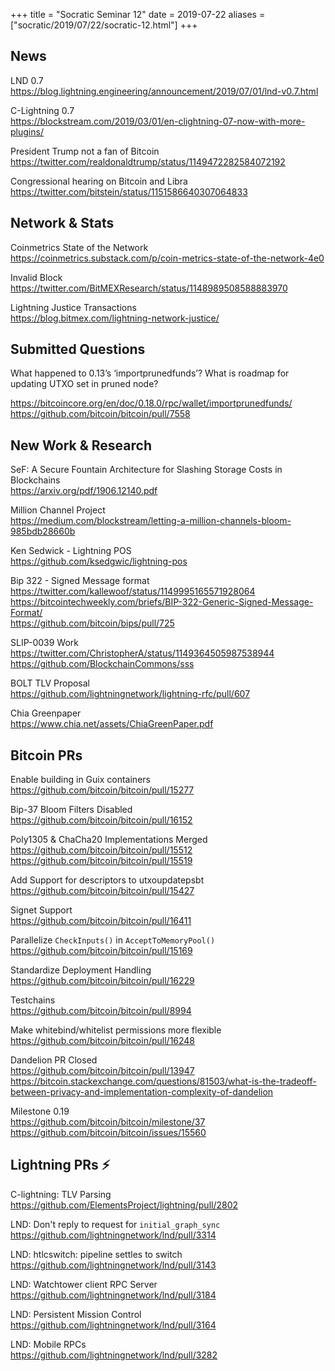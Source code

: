 +++
title =  "Socratic Seminar 12"
date = 2019-07-22
aliases = ["socratic/2019/07/22/socratic-12.html"]
+++

## News

LND 0.7  
<https://blog.lightning.engineering/announcement/2019/07/01/lnd-v0.7.html>

C-Lightning 0.7  
<https://blockstream.com/2019/03/01/en-clightning-07-now-with-more-plugins/>

President Trump not a fan of Bitcoin  
<https://twitter.com/realdonaldtrump/status/1149472282584072192>

Congressional hearing on Bitcoin and Libra  
<https://twitter.com/bitstein/status/1151586640307064833>


## Network & Stats

Coinmetrics State of the Network  
<https://coinmetrics.substack.com/p/coin-metrics-state-of-the-network-4e0>

Invalid Block  
<https://twitter.com/BitMEXResearch/status/1148989508588883970>

Lightning Justice Transactions  
<https://blog.bitmex.com/lightning-network-justice/>

## Submitted Questions

What happened to 0.13’s ‘importprunedfunds’? What is roadmap for updating UTXO set in pruned node?  

<https://bitcoincore.org/en/doc/0.18.0/rpc/wallet/importprunedfunds/>  
<https://github.com/bitcoin/bitcoin/pull/7558>

## New Work & Research

SeF: A Secure Fountain Architecture for Slashing Storage
Costs in Blockchains  
<https://arxiv.org/pdf/1906.12140.pdf>

Million Channel Project  
<https://medium.com/blockstream/letting-a-million-channels-bloom-985bdb28660b>

Ken Sedwick - Lightning POS  
<https://github.com/ksedgwic/lightning-pos>

Bip 322 - Signed Message format  
<https://twitter.com/kallewoof/status/1149995165571928064>  
<https://bitcointechweekly.com/briefs/BIP-322-Generic-Signed-Message-Format/>   
<https://github.com/bitcoin/bips/pull/725>

SLIP-0039 Work  
<https://twitter.com/ChristopherA/status/1149364505987538944>  
<https://github.com/BlockchainCommons/sss>

BOLT TLV Proposal  
<https://github.com/lightningnetwork/lightning-rfc/pull/607>

Chia Greenpaper  
<https://www.chia.net/assets/ChiaGreenPaper.pdf>


## Bitcoin PRs

Enable building in Guix containers  
<https://github.com/bitcoin/bitcoin/pull/15277>

Bip-37 Bloom Filters Disabled  
<https://github.com/bitcoin/bitcoin/pull/16152>

Poly1305 & ChaCha20 Implementations Merged  
<https://github.com/bitcoin/bitcoin/pull/15512>  
<https://github.com/bitcoin/bitcoin/pull/15519>

Add Support for descriptors to utxoupdatepsbt  
<https://github.com/bitcoin/bitcoin/pull/15427>

Signet Support  
<https://github.com/bitcoin/bitcoin/pull/16411>

Parallelize `CheckInputs()` in `AcceptToMemoryPool()`  
<https://github.com/bitcoin/bitcoin/pull/15169>

Standardize Deployment Handling  
<https://github.com/bitcoin/bitcoin/pull/16229>

Testchains  
<https://github.com/bitcoin/bitcoin/pull/8994>

Make whitebind/whitelist permissions more flexible  
<https://github.com/bitcoin/bitcoin/pull/16248>

Dandelion PR Closed  
<https://github.com/bitcoin/bitcoin/pull/13947>  
<https://bitcoin.stackexchange.com/questions/81503/what-is-the-tradeoff-between-privacy-and-implementation-complexity-of-dandelion>

Milestone 0.19  
<https://github.com/bitcoin/bitcoin/milestone/37>  
<https://github.com/bitcoin/bitcoin/issues/15560>


## Lightning PRs ⚡

C-lightning: TLV Parsing  
<https://github.com/ElementsProject/lightning/pull/2802>

LND: Don't reply to request for `initial_graph_sync`  
<https://github.com/lightningnetwork/lnd/pull/3314>

LND: htlcswitch: pipeline settles to switch  
<https://github.com/lightningnetwork/lnd/pull/3143>

LND: Watchtower client RPC Server  
<https://github.com/lightningnetwork/lnd/pull/3184>

LND: Persistent Mission Control  
<https://github.com/lightningnetwork/lnd/pull/3164>

LND: Mobile RPCs  
<https://github.com/lightningnetwork/lnd/pull/3282>
